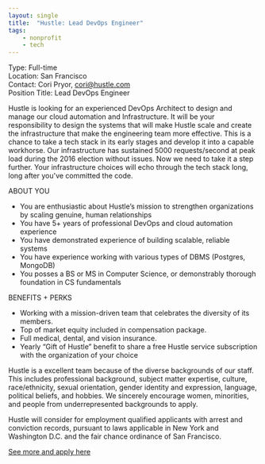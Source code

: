 ```yaml
---
layout: single
title:  "Hustle: Lead DevOps Engineer"
tags: 
    - nonprofit
    - tech
---
```


Type: Full-time  
Location: San Francisco  
Contact: Cori Pryor, cori@hustle.com  
Position Title: Lead DevOps Engineer  

Hustle is looking for an experienced DevOps Architect to design and manage our cloud automation and Infrastructure. It will be your responsibility to design the systems that will make Hustle scale and create the infrastructure that make the engineering team more effective. This is a chance to take a tech stack in its early stages and develop it into a capable workhorse. Our infrastructure has sustained 5000 requests/second at peak load during the 2016 election without issues. Now we need to take it a step further. Your infrastructure choices will echo through the tech stack long, long after you've committed the code.

ABOUT YOU

+ You are enthusiastic about Hustle’s mission to strengthen organizations by scaling genuine, human relationships
+ You have 5+ years of professional DevOps and cloud automation experience
+ You have demonstrated experience of building scalable, reliable systems
+ You have experience working with various types of DBMS (Postgres, MongoDB)
+ You posses a BS or MS in Computer Science, or demonstrably thorough foundation in CS fundamentals

BENEFITS + PERKS

+ Working with a mission-driven team that celebrates the diversity of its members.
+ Top of market equity included in compensation package.
+ Full medical, dental, and vision insurance.
+ Yearly “Gift of Hustle” benefit to share a free Hustle service subscription with the organization of your choice

Hustle is a excellent team because of the diverse backgrounds of our staff. This includes professional background, subject matter expertise, culture, race/ethnicity, sexual orientation, gender identity and expression, language, political beliefs, and hobbies. We sincerely encourage women, minorities, and people from underrepresented backgrounds to apply.

Hustle will consider for employment qualified applicants with arrest and conviction records, pursuant to laws applicable in New York and Washington D.C. and the fair chance ordinance of San Francisco.

[See more and apply here](https://hustle.com/job/?gh_jid=639582)
